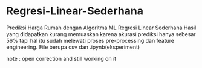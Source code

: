 # Regresi-Linear-Sederhana
Prediksi Harga Rumah dengan Algoritma ML Regresi Linear Sederhana
Hasil yang didapatkan kurang memuaskan karena akurasi prediksi hanya sebesar 56% tapi hal itu sudah melewati proses pre-processing dan feature engineering. File berupa csv dan .ipynb(eksperiment)

note : open correction and still working on it
